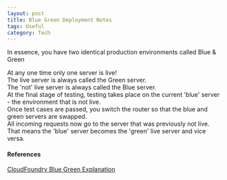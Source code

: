 ```yaml
---
layout: post
title: Blue Green Deployment Notes
tags: Useful
category: Tech
---
```


In essence, you have two identical production environments called Blue & Green
 
At any one time only one server is live!  
The live server is always called the Green server.  
The 'not' live server is always called the Blue server.  
At the final stage of testing, testing takes place on the current 'blue' server - the environment that is not live.  
Once test cases are passed, you switch the router so that the blue and green servers are swapped.  
All incoming requests now go to the server that was previously not live.  
That means the 'blue' server becomes the 'green' live server and vice versa.   

#### References ####

[CloudFoundry Blue Green Explanation](https://docs.cloudfoundry.org/devguide/deploy-apps/blue-green.html)  
